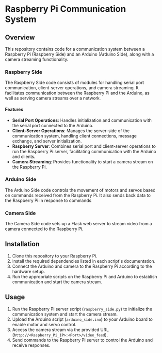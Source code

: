 # Raspberry Pi Communication System

## Overview
This repository contains code for a communication system between a Raspberry Pi (Raspberry Side) and an Arduino (Arduino Side), along with a camera streaming functionality. 

### Raspberry Side
The Raspberry Side code consists of modules for handling serial port communication, client-server operations, and camera streaming. It facilitates communication between the Raspberry Pi and the Arduino, as well as serving camera streams over a network.

#### Features
- **Serial Port Operations**: Handles initialization and communication with the serial port connected to the Arduino.
- **Client-Server Operations**: Manages the server-side of the communication system, handling client connections, message exchange, and server initialization.
- **Raspberry Server**: Combines serial port and client-server operations to run the Raspberry Pi server, facilitating communication with the Arduino and clients.
- **Camera Streaming**: Provides functionality to start a camera stream on the Raspberry Pi.

### Arduino Side
The Arduino Side code controls the movement of motors and servos based on commands received from the Raspberry Pi. It also sends back data to the Raspberry Pi in response to commands.

### Camera Side
The Camera Side code sets up a Flask web server to stream video from a camera connected to the Raspberry Pi.

## Installation
1. Clone this repository to your Raspberry Pi.
2. Install the required dependencies listed in each script's documentation.
3. Connect the Arduino and camera to the Raspberry Pi according to the hardware setup.
4. Run the appropriate scripts on the Raspberry Pi and Arduino to establish communication and start the camera stream.

## Usage
1. Run the Raspberry Pi server script (`raspberry_side.py`) to initialize the communication system and start the camera stream.
2. Upload the Arduino script (`arduino_side.ino`) to your Arduino board to enable motor and servo control.
3. Access the camera stream via the provided URL (`http://<Raspberry_Pi_IP>:<Port>/video_feed`).
4. Send commands to the Raspberry Pi server to control the Arduino and receive responses.

